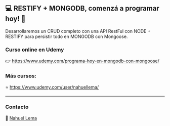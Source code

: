 ## 💻 RESTIFY + MONGODB, comenzá a programar hoy! 👊
Desarrollaremos un CRUD completo con una API RestFul con NODE + RESTIFY para persistir todo en MONGODB con Mongoose.

### Curso online en Udemy

👉 https://www.udemy.com/programa-hoy-en-mongodb-con-mongoose/

### Más cursos:

⭐ https://www.udemy.com/user/nahuellema/

---

### Contacto

👋 [Nahuel Lema](https://www.linkedin.com/in/nahuellema/)
